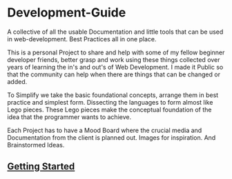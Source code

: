 # Development-Guide

A collective of all the usable Documentation and little tools that can be used in web-development. Best Practices all in one place.

This is a personal Project to share and help with some of my fellow beginner developer friends, better grasp and work using these things collected over years of learning the in's and out's of Web Development. I made it Public so that the community can help when there are things that can be changed or added.

To Simplify we take the basic foundational concepts, arrange them in best practice and simplest form. Dissecting the languages to form almost like Lego pieces. These Lego pieces make the conceptual foundation of the idea that the programmer wants to achieve. 

Each Project has to have a Mood Board where the crucial media and Documentation from the client is planned out. Images for inspiration. And Brainstormed Ideas.

## [Getting Started](https://github.com/dmakram/Development-Guide/blob/main/Getting-Started.md)
